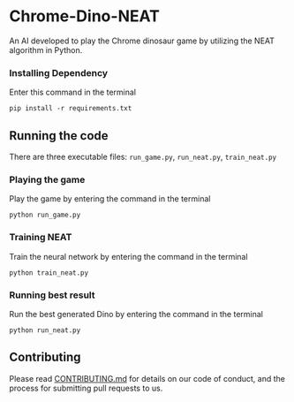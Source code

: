 # Chrome-Dino-NEAT

An AI developed to play the Chrome dinosaur game by utilizing the NEAT algorithm in Python.

### Installing Dependency

Enter this command in the terminal

    pip install -r requirements.txt

## Running the code

There are three executable files: `run_game.py`, `run_neat.py`, `train_neat.py`

### Playing the game

Play the game by entering the command in the terminal

    python run_game.py

### Training NEAT

Train the neural network by entering the command in the terminal

    python train_neat.py

### Running best result

Run the best generated Dino by entering the command in the terminal

    python run_neat.py

## Contributing

Please read [CONTRIBUTING.md](CONTRIBUTING.md) for details on our code
of conduct, and the process for submitting pull requests to us.
